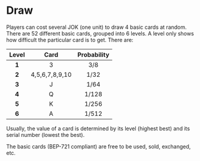 # Draw

​Players can cost several JOK \(one unit\) to draw 4 basic cards at random. There are 52 different basic cards, grouped into 6 levels. A level only shows how difficult the particular card is to get. There are:

| Level | Card | Probability |
| :---: | :---: | :---: |
| **1** | 3 | 3/8 |
| **2** | 4,5,6,7,8,9,10 | 1/32 |
| **3** | J | 1/64 |
| **4** | Q | 1/128 |
| **5** | K | 1/256 |
| **6** | A | 1/512 |

Usually, the value of a card is determined by its level \(highest best\) and its serial number \(lowest the best\).

The basic cards \(BEP-721 compliant\) are free to be used, sold, exchanged, etc.


